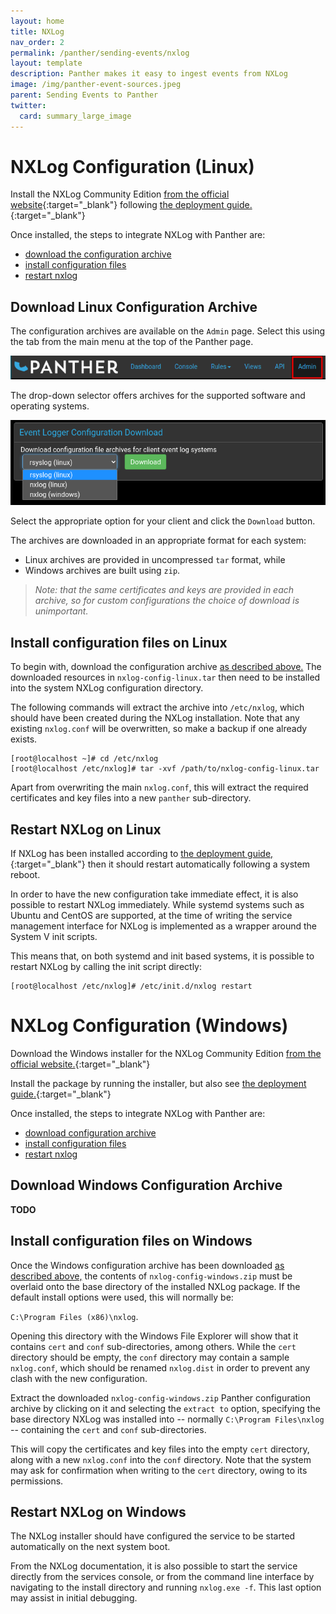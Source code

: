 ```yaml
---
layout: home
title: NXLog
nav_order: 2
permalink: /panther/sending-events/nxlog
layout: template
description: Panther makes it easy to ingest events from NXLog
image: /img/panther-event-sources.jpeg
parent: Sending Events to Panther
twitter:
  card: summary_large_image
---
```



# NXLog Configuration (Linux)

Install the NXLog Community Edition
[from the official website](https://nxlog.co/products/nxlog-community-edition/download){:target="_blank"}
following
[the deployment guide.](https://nxlog.co/documentation/nxlog-user-guide/deployment.html){:target="_blank"}

Once installed, the steps to integrate NXLog with Panther are:

 * [download the configuration archive](#download-linux-configuration-archive)
 * [install configuration files](#install-configuration-files-on-linux)
 * [restart nxlog](#restart-nxlog-on-linux)

## Download Linux Configuration Archive

The configuration archives are available on the `Admin` page. Select this using the tab from the main menu at the top of the Panther page.

![Select the admin page](./media/console-admin-page.png)

The drop-down selector offers archives for the supported software and operating systems.

![Download the configuration archive](./media/console-admin-download-expanded.png)

Select the appropriate option for your client and click the `Download` button.

The archives are downloaded in an appropriate format for each system:

- Linux archives are provided in uncompressed `tar` format, while
- Windows archives are built using `zip`.

> _Note: that the same certificates and keys are provided in each archive, so for custom configurations the choice of download is unimportant._


## Install configuration files on Linux

To begin with, download the configuration archive
[as described above.](#download-configuration-archive)
The downloaded resources in `nxlog-config-linux.tar` then need to be
installed into the system NXLog configuration directory.

The following commands will extract the archive into `/etc/nxlog`,
which should have been created during the NXLog installation.  Note
that any existing `nxlog.conf` will be overwritten, so make a backup
if one already exists.

```console
[root@localhost ~]# cd /etc/nxlog
[root@localhost /etc/nxlog]# tar -xvf /path/to/nxlog-config-linux.tar
```

Apart from overwriting the main `nxlog.conf`, this will extract the
required certificates and key files into a new `panther` sub-directory.


## Restart NXLog on Linux

If NXLog has been installed according to
[the deployment guide,](https://nxlog.co/documentation/nxlog-user-guide/deployment.html){:target="_blank"}
then it should restart automatically following a system reboot.

In order to have the new configuration take immediate effect, it is
also possible to restart NXLog immediately. While systemd systems such
as Ubuntu and CentOS are supported, at the time of writing the service
management interface for NXLog is implemented as a wrapper around the
System V init scripts.

This means that, on both systemd and init based systems, it is
possible to restart NXLog by calling the init script directly:

```console
[root@localhost /etc/nxlog]# /etc/init.d/nxlog restart
```

# NXLog Configuration (Windows)

Download the Windows installer for the NXLog Community Edition
[from the official website.](https://nxlog.co/products/nxlog-community-edition/download){:target="_blank"}

Install the package by running the installer, but also see
[the deployment guide.](https://nxlog.co/documentation/nxlog-user-guide/deployment.html){:target="_blank"}

Once installed, the steps to integrate NXLog with Panther are:

 * [download configuration archive](#download-windows-configuration-archive)
 * [install configuration files](#install-configuration-files-on-windows)
 * [restart nxlog](#restart-nxlog-on-windows)

## Download Windows Configuration Archive

__TODO__


## Install configuration files on Windows

Once the Windows configuration archive has been downloaded
[as described above,](#download-configuration-archive) the contents of
`nxlog-config-windows.zip` must be overlaid onto the base directory of
the installed NXLog package.  If the default install options were
used, this will normally be:

  `C:\Program Files (x86)\nxlog`.

Opening this directory with the Windows File Explorer will show that it
contains `cert` and `conf` sub-directories, among others. While the
`cert` directory should be empty, the `conf` directory may contain a
sample `nxlog.conf`, which should be renamed `nxlog.dist` in order to
prevent any clash with the new configuration.

Extract the downloaded `nxlog-config-windows.zip` Panther
configuration archive by clicking on it and selecting the `extract to`
option, specifying the base directory NXLog was installed into --
normally `C:\Program Files\nxlog` -- containing the `cert` and `conf`
sub-directories.

This will copy the certificates and key files into the empty `cert`
directory, along with a new `nxlog.conf` into the `conf`
directory. Note that the system may ask for confirmation when writing
to the `cert` directory, owing to its permissions.


## Restart NXLog on Windows

The NXLog installer should have configured the service to be started
automatically on the next system boot.

From the NXLog documentation, it is also possible to start the service
directly from the services console, or from the command line interface
by navigating to the install directory and running `nxlog.exe -f`.
This last option may assist in initial debugging.
